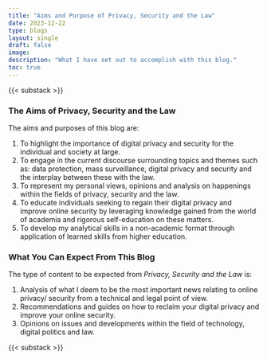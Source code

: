 ```yaml
---
title: "Aims and Purpose of Privacy, Security and the Law"
date: 2023-12-22
type: blogs
layout: single
draft: false
image: 
description: "What I have set out to accomplish with this blog."
toc: true
---
```


{{< substack >}}

### The Aims of Privacy, Security and the Law

The aims and purposes of this blog are:

1.  To highlight the importance of digital privacy and security for the individual and society at large.
2.  To engage in the current discourse surrounding topics and themes such as: data protection, mass surveillance, digital privacy and security and the interplay between these with the law.
3.  To represent my personal views, opinions and analysis on happenings within the fields of privacy, security and the law.
4.  To educate individuals seeking to regain their digital privacy and improve online security by leveraging knowledge gained from the world of academia and rigorous self-education on these matters.
5.  To develop my analytical skills in a non-academic format through application of learned skills from higher education.

### What You Can Expect From This Blog

The type of content to be expected from _Privacy, Security and the Law_ is:

1.  Analysis of what I deem to be the most important news relating to online privacy/ security from a technical and legal point of view.    
2.  Recommendations and guides on how to reclaim your digital privacy and improve your online security.
3.  Opinions on issues and developments within the field of technology, digital politics and law.

{{< substack >}}